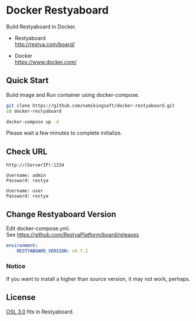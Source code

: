 Docker Restyaboard
==============================

Build Restyaboard in Docker.

* Restyaboard  
  http://restya.com/board/

* Docker  
  https://www.docker.com/


Quick Start
------------------------------

Build image and Run container using docker-compose.

``` bash
git clone https://github.com/namikingsoft/docker-restyaboard.git
cd docker-restyaboard

docker-compose up -d
```

Please wait a few minutes to complete initialize.


Check URL
------------------------------

```
http://(ServerIP):1234

Username: admin
Password: restya

Username: user
Password: restya
```


Change Restyaboard Version
------------------------------

Edit docker-compose.yml.  
See https://github.com/RestyaPlatform/board/releases

```yaml
environment:
    RESTYABOARD_VERSION: vX.Y.Z
```

### Notice
If you want to install a higher than source version, it may not work, perhaps.


License
------------------------------

[OSL 3.0](LICENSE.txt) fits in Restyaboard.
